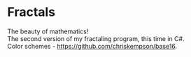 Fractals
========

The beauty of mathematics!  
The second version of my fractaling program, this time in C#.  
Color schemes - https://github.com/chriskempson/base16. 
